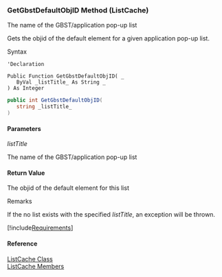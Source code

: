 ﻿### GetGbstDefaultObjID Method (ListCache)

The name of the GBST/application pop-up list

Gets the objid of the default element for a given application pop-up list.

Syntax

```vbnet
'Declaration

Public Function GetGbstDefaultObjID( _
   ByVal _listTitle_ As String _
) As Integer
```

```csharp
public int GetGbstDefaultObjID( 
   string _listTitle_
)
```

#### Parameters

_listTitle_

The name of the GBST/application pop-up list

#### Return Value

The objid of the default element for this list

Remarks

If the no list exists with the specified _listTitle_, an exception will be thrown.

[!include[Requirements](../partials/requirements.md)]

#### Reference

[ListCache Class](fcSDK~FChoice.Foundation.Clarify.ListCache.md)  
[ListCache Members](fcSDK~FChoice.Foundation.Clarify.ListCache_members.md)